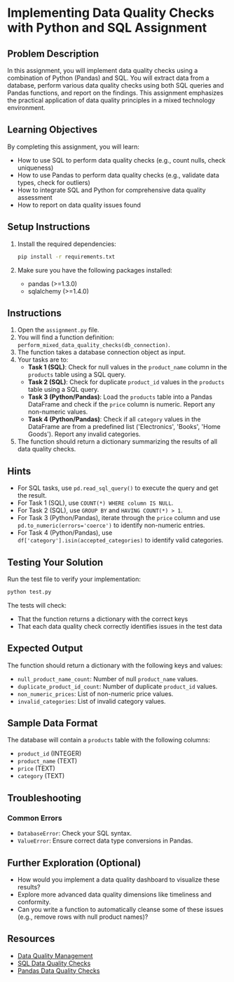 # Implementing Data Quality Checks with Python and SQL Assignment

## Problem Description

In this assignment, you will implement data quality checks using a combination of Python (Pandas) and SQL. You will extract data from a database, perform various data quality checks using both SQL queries and Pandas functions, and report on the findings. This assignment emphasizes the practical application of data quality principles in a mixed technology environment.

## Learning Objectives

By completing this assignment, you will learn:
- How to use SQL to perform data quality checks (e.g., count nulls, check uniqueness)
- How to use Pandas to perform data quality checks (e.g., validate data types, check for outliers)
- How to integrate SQL and Python for comprehensive data quality assessment
- How to report on data quality issues found

## Setup Instructions

1.  Install the required dependencies:
    ```bash
    pip install -r requirements.txt
    ```

2.  Make sure you have the following packages installed:
    -   pandas (>=1.3.0)
    -   sqlalchemy (>=1.4.0)

## Instructions

1.  Open the `assignment.py` file.
2.  You will find a function definition: `perform_mixed_data_quality_checks(db_connection)`.
3.  The function takes a database connection object as input.
4.  Your tasks are to:
    *   **Task 1 (SQL)**: Check for null values in the `product_name` column in the `products` table using a SQL query.
    *   **Task 2 (SQL)**: Check for duplicate `product_id` values in the `products` table using a SQL query.
    *   **Task 3 (Python/Pandas)**: Load the `products` table into a Pandas DataFrame and check if the `price` column is numeric. Report any non-numeric values.
    *   **Task 4 (Python/Pandas)**: Check if all `category` values in the DataFrame are from a predefined list ('Electronics', 'Books', 'Home Goods'). Report any invalid categories.
5.  The function should return a dictionary summarizing the results of all data quality checks.

## Hints

*   For SQL tasks, use `pd.read_sql_query()` to execute the query and get the result.
*   For Task 1 (SQL), use `COUNT(*) WHERE column IS NULL`.
*   For Task 2 (SQL), use `GROUP BY` and `HAVING COUNT(*) > 1`.
*   For Task 3 (Python/Pandas), iterate through the `price` column and use `pd.to_numeric(errors='coerce')` to identify non-numeric entries.
*   For Task 4 (Python/Pandas), use `df['category'].isin(accepted_categories)` to identify valid categories.

## Testing Your Solution

Run the test file to verify your implementation:

```bash
python test.py
```

The tests will check:

-   That the function returns a dictionary with the correct keys
-   That each data quality check correctly identifies issues in the test data

## Expected Output

The function should return a dictionary with the following keys and values:

-   `null_product_name_count`: Number of null `product_name` values.
-   `duplicate_product_id_count`: Number of duplicate `product_id` values.
-   `non_numeric_prices`: List of non-numeric price values.
-   `invalid_categories`: List of invalid category values.

## Sample Data Format

The database will contain a `products` table with the following columns:

-   `product_id` (INTEGER)
-   `product_name` (TEXT)
-   `price` (TEXT)
-   `category` (TEXT)

## Troubleshooting

### Common Errors

-   `DatabaseError`: Check your SQL syntax.
-   `ValueError`: Ensure correct data type conversions in Pandas.

## Further Exploration (Optional)

*   How would you implement a data quality dashboard to visualize these results?
*   Explore more advanced data quality dimensions like timeliness and conformity.
*   Can you write a function to automatically cleanse some of these issues (e.g., remove rows with null product names)?

## Resources

-   [Data Quality Management](https://www.ibm.com/cloud/learn/data-quality-management)
-   [SQL Data Quality Checks](https://www.sqlshack.com/implementing-data-quality-checks-in-sql-server/)
-   [Pandas Data Quality Checks](https://towardsdatascience.com/data-quality-checks-with-pandas-2020-a-practical-guide-2c3d2e7e7e7e)
